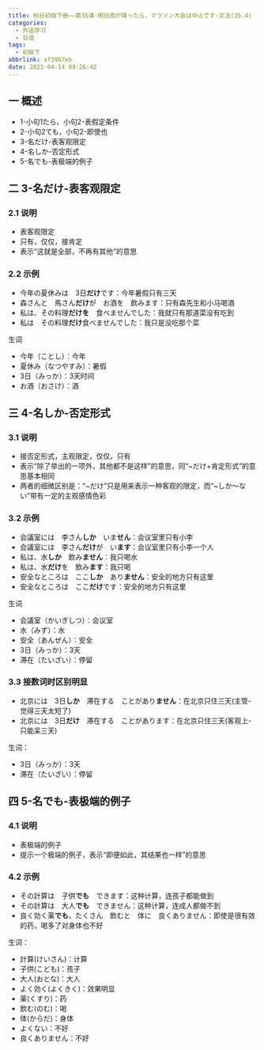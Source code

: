 ```yaml
---
title: 标日初级下册——第35课-明日雨が降ったら、マラソン大会は中止です-文法(35.4)
categories:
  - 外语学习
  - 日语
tags:
  - 初级下
abbrlink: af59b7eb
date: 2021-04-14 09:26:42
---
```

## 一 概述

* 1-小句1たら、小句2-表假定条件
* 2-小句2ても，小句2-即使也
* 3-名だけ-表客观限定
* 4-名しか-否定形式
* 5-名でも-表极端的例子

<!--more-->

## 二 3-名だけ-表客观限定

### 2.1 说明

* 表客观限定
* 只有，仅仅，接肯定
* 表示“这就是全部，不再有其他”的意思

### 2.2 示例

* 今年の夏休みは　3日**だけ**です：今年暑假只有三天
* 森さんと　馬さん**だけ**が　お酒を　飲みます：只有森先生和小马喝酒
* 私は、その料理**だけを**　食べませんでした：我就只有那道菜没有吃到
* 私は　その料理**だけ**食べませんでした：我只是没吃那个菜

生词

* 今年（ことし）：今年
* 夏休み（なつやすみ）：暑假
* 3日（みっか）：3天时间
* お酒（おさけ）：酒

## 三 4-名しか-否定形式

### 3.1 说明

* 接否定形式，主观限定，仅仅，只有
* 表示“除了举出的一项外，其他都不是这样”的意思，同“~だけ+肯定形式”的意思基本相同
* 两者的细微区别是：“\~だけ”只是用来表示一种客观的限定，而“\~しか～ない”带有一定的主观感情色彩

### 3.2 示例

* 会議室には　李さん**しか**　いま**せん**：会议室里只有小李
* 会議室には　李さん**だけ**が　い**ます**：会议室里只有小李一个人
* 私は、水**しか**　飲み**ません**：我只喝水
* 私は、水**だけ**を　飲み**ます**：我只喝
* 安全なところは　ここ**しか**　あり**ません**：安全的地方只有这里
* 安全なところは　ここ**だけ**です：安全的地方只有这里

生词

* 会議室（かいぎしつ）：会议室
* 水（みず）：水
* 安全（あんぜん）：安全
* 3日（みっか）：3天
* 滞在（たいざい）：停留

### 3.3 接数词时区别明显

* 北京には　3日**しか**　滞在する　ことがあり**ません**：在北京只住三天(主管-觉得三天太短了)
* 北京には　3日**だけ**　滞在する　ことがあります：在北京只住三天(客观上-只能呆三天)

生词：

* 3日（みっか）：3天
* 滞在（たいざい）：停留

## 四 5-名でも-表极端的例子

### 4.1 说明

* 表极端的例子
* 提示一个极端的例子，表示“即便如此，其结果也一样”的意思

### 4.2 示例

* その計算は　子供**でも**　できます：这种计算，连孩子都能做到
* その計算は　大人**でも**　できません：这种计算，连成人都做不到
* 良く効く薬**でも**、たくさん　飲むと　体に　良くありません：即使是很有效的药，喝多了对身体也不好

生词：

* 計算(けいさん)：计算
* 子供(こども)：孩子
* 大人(おとな)：大人
* よく効く(よくきく)：效果明显
* 薬(くすり)：药
* 飲む(のむ)：喝
* 体(からだ)：身体
* よくない：不好
* 良くありません：不好

